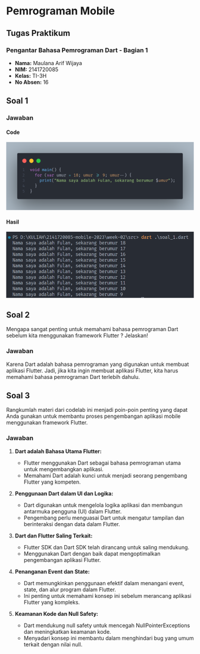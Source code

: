 # Pemrograman Mobile

## Tugas Praktikum
### Pengantar Bahasa Pemrograman Dart - Bagian 1

- **Nama:** Maulana Arif Wijaya
- **NIM:** 2141720085
- **Kelas:** TI-3H
- **No Absen:** 16

## Soal 1

### Jawaban

#### Code
![Screenshot](./docs/soal_1.png)

#### Hasil
![Screenshot](./docs/jawaban_1.png)

## Soal 2

Mengapa sangat penting untuk memahami bahasa pemrograman Dart sebelum kita menggunakan framework Flutter ? Jelaskan!

### Jawaban

Karena Dart adalah bahasa pemrograman yang digunakan untuk membuat aplikasi Flutter. Jadi, jika kita ingin membuat aplikasi Flutter, kita harus memahami bahasa pemrograman Dart terlebih dahulu.

## Soal 3

Rangkumlah materi dari codelab ini menjadi poin-poin penting yang dapat Anda gunakan untuk membantu proses pengembangan aplikasi mobile menggunakan framework Flutter.

### Jawaban

1. **Dart adalah Bahasa Utama Flutter:**
   - Flutter menggunakan Dart sebagai bahasa pemrograman utama untuk mengembangkan aplikasi.
   - Memahami Dart adalah kunci untuk menjadi seorang pengembang Flutter yang kompeten.

2. **Penggunaan Dart dalam UI dan Logika:**
   - Dart digunakan untuk mengelola logika aplikasi dan membangun antarmuka pengguna (UI) dalam Flutter.
   - Pengembang perlu menguasai Dart untuk mengatur tampilan dan berinteraksi dengan data dalam Flutter.

3. **Dart dan Flutter Saling Terkait:**
   - Flutter SDK dan Dart SDK telah dirancang untuk saling mendukung.
   - Menggunakan Dart dengan baik dapat mengoptimalkan pengembangan aplikasi Flutter.

4. **Penanganan Event dan State:**
   - Dart memungkinkan penggunaan efektif dalam menangani event, state, dan alur program dalam Flutter.
   - Ini penting untuk memahami konsep ini sebelum merancang aplikasi Flutter yang kompleks.

5. **Keamanan Kode dan Null Safety:**
   - Dart mendukung null safety untuk mencegah NullPointerExceptions dan meningkatkan keamanan kode.
   - Menyadari konsep ini membantu dalam menghindari bug yang umum terkait dengan nilai null.
